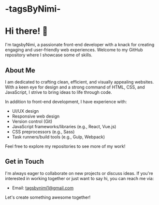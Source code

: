 # -tagsByNimi-
# Hi there! 👋

I'm tagsbyNimi, a passionate front-end developer with a knack for creating engaging and user-friendly web experiences. Welcome to my GitHub repository where I showcase some of skills.

## About Me

I am dedicated to crafting clean, efficient, and visually appealing websites. With a keen eye for design and a strong command of HTML, CSS, and JavaScript, I strive to bring ideas to life through code. 

In addition to front-end development, I have experience with:

- UI/UX design
- Responsive web design
- Version control (Git)
- JavaScript frameworks/libraries (e.g., React, Vue.js)
- CSS preprocessors (e.g., Sass)
- Task runners/build tools (e.g., Gulp, Webpack)

Feel free to explore my repositories to see more of my work!

## Get in Touch

I'm always eager to collaborate on new projects or discuss ideas. If you're interested in working together or just want to say hi, you can reach me via:

- Email: tagsbynimi1@gmail.com

Let's create something awesome together!

